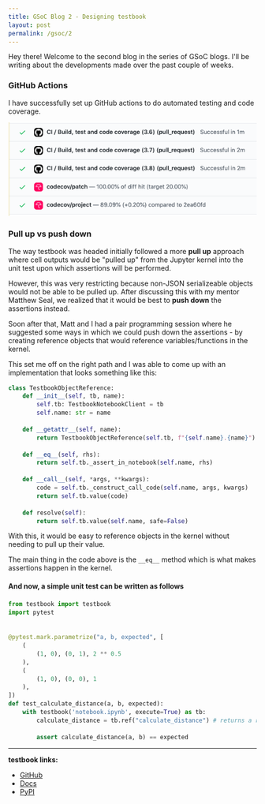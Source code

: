 ```yaml
---
title: GSoC Blog 2 - Designing testbook
layout: post
permalink: /gsoc/2
---
```


Hey there! Welcome to the second blog in the series of GSoC blogs. I'll be writing about the developments made
over the past couple of weeks.

### GitHub Actions

I have successfully set up GitHub actions to do automated testing and code coverage.

![GitHub Actions](/assets/gh-actions.png)

### Pull up vs push down

The way testbook was headed initially followed a more **pull up** approach where cell outputs would be "pulled up" from the Jupyter kernel into the unit test upon which assertions will be performed.

However, this was very restricting because non-JSON serializeable objects would not be able to be pulled up. After discussing this with my mentor Matthew Seal, we realized that it would be best to **push down** the assertions instead.

Soon after that, Matt and I had a pair programming session where he suggested some ways in which we could push down the assertions - by creating reference objects that would reference variables/functions in the kernel.

This set me off on the right path and I was able to come up with an implementation that looks something like this:

```python
class TestbookObjectReference:
    def __init__(self, tb, name):
        self.tb: TestbookNotebookClient = tb
        self.name: str = name

    def __getattr__(self, name):
        return TestbookObjectReference(self.tb, f"{self.name}.{name}")

    def __eq__(self, rhs):
        return self.tb._assert_in_notebook(self.name, rhs)

    def __call__(self, *args, **kwargs):
        code = self.tb._construct_call_code(self.name, args, kwargs)
        return self.tb.value(code)

    def resolve(self):
        return self.tb.value(self.name, safe=False)
```

With this, it would be easy to reference objects in the kernel without needing to pull up their value. 

The main thing in the code above is the `__eq__` method which is what makes assertions happen in the kernel.

#### And now, a simple unit test can be written as follows

```python
from testbook import testbook
import pytest


@pytest.mark.parametrize("a, b, expected", [
    (
        (1, 0), (0, 1), 2 ** 0.5
    ),
    (
        (1, 0), (0, 0), 1
    ),
])
def test_calculate_distance(a, b, expected):
    with testbook('notebook.ipynb', execute=True) as tb:
        calculate_distance = tb.ref("calculate_distance") # returns a reference

        assert calculate_distance(a, b) == expected
```

---
**testbook links:**

- [GitHub](https://github.com/nteract/testbook/)
- [Docs](http://testbook.readthedocs.io/)
- [PyPI](https://pypi.org/project/testbook/)
